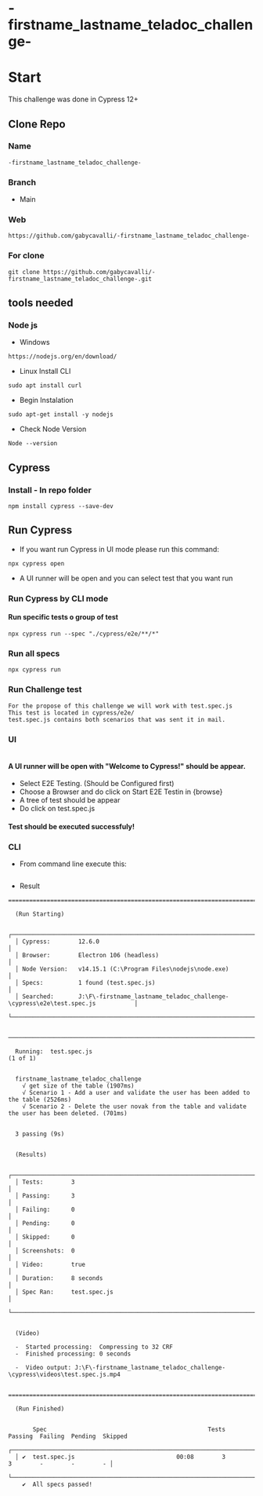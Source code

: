 # -firstname_lastname_teladoc_challenge-

# Start

This challenge was done in Cypress 12+

## Clone Repo
### Name
```
-firstname_lastname_teladoc_challenge-
```
### Branch
* Main

### Web
```
https://github.com/gabycavalli/-firstname_lastname_teladoc_challenge-
```
### For clone
```
git clone https://github.com/gabycavalli/-firstname_lastname_teladoc_challenge-.git
```

## tools needed

### Node js

* Windows
```
https://nodejs.org/en/download/
```
* Linux
Install CLI
```
sudo apt install curl
```
* Begin Instalation
```
sudo apt-get install -y nodejs
```
* Check Node Version
```
Node --version
```

## Cypress 

### Install - In repo folder
```
npm install cypress --save-dev
```

## Run Cypress
* If you want run Cypress in UI mode please run this command:
```
npx cypress open
```
* A UI runner will be open and you can select test that you want run

### Run Cypress by CLI mode
#### Run specific tests o group of test
```
npx cypress run --spec "./cypress/e2e/**/*"
```

### Run all specs 
```
npx cypress run
```

### Run Challenge test
```
For the propose of this challenge we will work with test.spec.js
This test is located in cypress/e2e/
test.spec.js contains both scenarios that was sent it in mail.
```
### UI
```npx cypress open
```
#### A UI runner will be open with "Welcome to Cypress!" should be appear.
* Select E2E Testing. (Should be Configured first)
* Choose a Browser and do click on Start E2E Testin in {browse}
* A tree of test should be appear 
* Do click on test.spec.js
#### Test should be executed successfuly!

### CLI
* From command line execute this:
``` npx cypress run --spec "./cypress/e2e/test.spec.js"
```
* Result
```
====================================================================================================

  (Run Starting)

  ┌────────────────────────────────────────────────────────────────────────────────────────────────┐
  │ Cypress:        12.6.0                                                                         │
  │ Browser:        Electron 106 (headless)                                                        │
  │ Node Version:   v14.15.1 (C:\Program Files\nodejs\node.exe)                                    │
  │ Specs:          1 found (test.spec.js)                                                         │
  │ Searched:       J:\F\-firstname_lastname_teladoc_challenge-\cypress\e2e\test.spec.js           │
  └────────────────────────────────────────────────────────────────────────────────────────────────┘


────────────────────────────────────────────────────────────────────────────────────────────────────

  Running:  test.spec.js                                                                    (1 of 1)


  firstname_lastname_teladoc_challenge
    √ get size of the table (1907ms)
    √ Scenario 1 - Add a user and validate the user has been added to the table (2526ms)
    √ Scenario 2 - Delete the user novak from the table and validate the user has been deleted. (701ms)


  3 passing (9s)


  (Results)

  ┌────────────────────────────────────────────────────────────────────────────────────────────────┐
  │ Tests:        3                                                                                │
  │ Passing:      3                                                                                │
  │ Failing:      0                                                                                │
  │ Pending:      0                                                                                │
  │ Skipped:      0                                                                                │
  │ Screenshots:  0                                                                                │
  │ Video:        true                                                                             │
  │ Duration:     8 seconds                                                                        │
  │ Spec Ran:     test.spec.js                                                                     │
  └────────────────────────────────────────────────────────────────────────────────────────────────┘


  (Video)

  -  Started processing:  Compressing to 32 CRF
  -  Finished processing: 0 seconds

  -  Video output: J:\F\-firstname_lastname_teladoc_challenge-\cypress\videos\test.spec.js.mp4


====================================================================================================

  (Run Finished)


       Spec                                              Tests  Passing  Failing  Pending  Skipped
  ┌────────────────────────────────────────────────────────────────────────────────────────────────┐
  │ ✔  test.spec.js                             00:08        3        3        -        -        - │
  └────────────────────────────────────────────────────────────────────────────────────────────────┘
    ✔  All specs passed!     
```